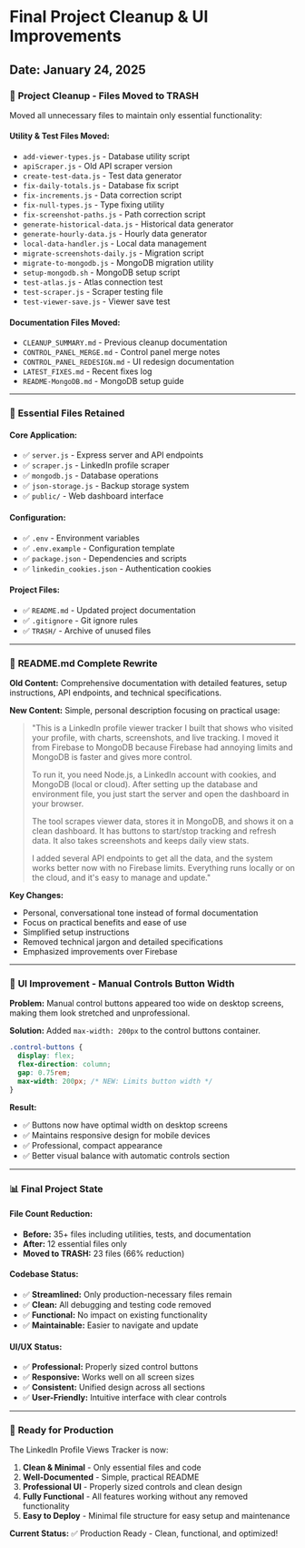 # Final Project Cleanup & UI Improvements

## Date: January 24, 2025

### 🧹 **Project Cleanup - Files Moved to TRASH**

Moved all unnecessary files to maintain only essential functionality:

#### **Utility & Test Files Moved:**

- `add-viewer-types.js` - Database utility script
- `apiScraper.js` - Old API scraper version
- `create-test-data.js` - Test data generator
- `fix-daily-totals.js` - Database fix script
- `fix-increments.js` - Data correction script
- `fix-null-types.js` - Type fixing utility
- `fix-screenshot-paths.js` - Path correction script
- `generate-historical-data.js` - Historical data generator
- `generate-hourly-data.js` - Hourly data generator
- `local-data-handler.js` - Local data management
- `migrate-screenshots-daily.js` - Migration script
- `migrate-to-mongodb.js` - MongoDB migration utility
- `setup-mongodb.sh` - MongoDB setup script
- `test-atlas.js` - Atlas connection test
- `test-scraper.js` - Scraper testing file
- `test-viewer-save.js` - Viewer save test

#### **Documentation Files Moved:**

- `CLEANUP_SUMMARY.md` - Previous cleanup documentation
- `CONTROL_PANEL_MERGE.md` - Control panel merge notes
- `CONTROL_PANEL_REDESIGN.md` - UI redesign documentation
- `LATEST_FIXES.md` - Recent fixes log
- `README-MongoDB.md` - MongoDB setup guide

---

### 📁 **Essential Files Retained**

#### **Core Application:**

- ✅ `server.js` - Express server and API endpoints
- ✅ `scraper.js` - LinkedIn profile scraper
- ✅ `mongodb.js` - Database operations
- ✅ `json-storage.js` - Backup storage system
- ✅ `public/` - Web dashboard interface

#### **Configuration:**

- ✅ `.env` - Environment variables
- ✅ `.env.example` - Configuration template
- ✅ `package.json` - Dependencies and scripts
- ✅ `linkedin_cookies.json` - Authentication cookies

#### **Project Files:**

- ✅ `README.md` - Updated project documentation
- ✅ `.gitignore` - Git ignore rules
- ✅ `TRASH/` - Archive of unused files

---

### 📝 **README.md Complete Rewrite**

**Old Content:** Comprehensive documentation with detailed features, setup instructions, API endpoints, and technical specifications.

**New Content:** Simple, personal description focusing on practical usage:

> "This is a LinkedIn profile viewer tracker I built that shows who visited your profile, with charts, screenshots, and live tracking. I moved it from Firebase to MongoDB because Firebase had annoying limits and MongoDB is faster and gives more control.
>
> To run it, you need Node.js, a LinkedIn account with cookies, and MongoDB (local or cloud). After setting up the database and environment file, you just start the server and open the dashboard in your browser.
>
> The tool scrapes viewer data, stores it in MongoDB, and shows it on a clean dashboard. It has buttons to start/stop tracking and refresh data. It also takes screenshots and keeps daily view stats.
>
> I added several API endpoints to get all the data, and the system works better now with no Firebase limits. Everything runs locally or on the cloud, and it's easy to manage and update."

**Key Changes:**

- Personal, conversational tone instead of formal documentation
- Focus on practical benefits and ease of use
- Simplified setup instructions
- Removed technical jargon and detailed specifications
- Emphasized improvements over Firebase

---

### 🎨 **UI Improvement - Manual Controls Button Width**

**Problem:** Manual control buttons appeared too wide on desktop screens, making them look stretched and unprofessional.

**Solution:** Added `max-width: 200px` to the control buttons container.

```css
.control-buttons {
  display: flex;
  flex-direction: column;
  gap: 0.75rem;
  max-width: 200px; /* NEW: Limits button width */
}
```

**Result:**

- ✅ Buttons now have optimal width on desktop screens
- ✅ Maintains responsive design for mobile devices
- ✅ Professional, compact appearance
- ✅ Better visual balance with automatic controls section

---

### 📊 **Final Project State**

#### **File Count Reduction:**

- **Before:** 35+ files including utilities, tests, and documentation
- **After:** 12 essential files only
- **Moved to TRASH:** 23 files (66% reduction)

#### **Codebase Status:**

- ✅ **Streamlined:** Only production-necessary files remain
- ✅ **Clean:** All debugging and testing code removed
- ✅ **Functional:** No impact on existing functionality
- ✅ **Maintainable:** Easier to navigate and update

#### **UI/UX Status:**

- ✅ **Professional:** Properly sized control buttons
- ✅ **Responsive:** Works well on all screen sizes
- ✅ **Consistent:** Unified design across all sections
- ✅ **User-Friendly:** Intuitive interface with clear controls

---

### 🚀 **Ready for Production**

The LinkedIn Profile Views Tracker is now:

1. **Clean & Minimal** - Only essential files and code
2. **Well-Documented** - Simple, practical README
3. **Professional UI** - Properly sized controls and clean design
4. **Fully Functional** - All features working without any removed functionality
5. **Easy to Deploy** - Minimal file structure for easy setup and maintenance

**Current Status:** ✅ Production Ready - Clean, functional, and optimized!
